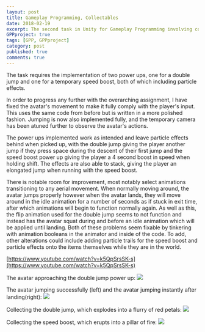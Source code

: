 ```yaml
---
layout: post
title: Gameplay Programming, Collectables
date: 2018-02-19
excerpt: The second task in Unity for Gameplay Programming involving collectables.
GPPproject: true
tags: [GPP, GPPproject]
category: post
published: true
comments: true
---
```


The task requires the implementation of two power ups, one for a double jump and one for a temporary speed boost, both of which including particle effects. 

In order to progress any further with the overarching assignment, I have fixed the avatar's movement to make it fully comply with the player's input. This uses the same code from before but is written in a more polished fashion. Jumping is now also implemented fully, and the temporary camera has been atuned further to observe the avatar's actions. 

The power ups implemented work as intended and leave particle effects behind when picked up, with the double jump giving the player another jump if they press space during the descent of their first jump and the speed boost power up giving the player a 4 second boost in speed when holding shift. The effects are also able to stack, giving the player an elongated jump when running with the speed boost. 

There is notable room for improvement, most notably select animations transitioning to any aerial movement. When normally moving around, the avatar jumps properly however when the avatar lands, they will move around in the idle animation for a number of seconds as if stuck in exit time, after which animations will begin to function normally again. As well as this, the flip animation used for the double jump seems to not function and instead has the avatar squat during and before an idle animation which will be applied until landing. Both of these problems seem fixable by tinkering with animation booleans in the animator and inside of the code. To add, other alterations could include adding particle trails for the speed boost and particle effects onto the items themselves while they are in the world.

[https://www.youtube.com/watch?v=k5QpSrsSK-s](https://www.youtube.com/watch?v=k5QpSrsSK-s)

The avatar approaching the double jump power up:
<a href="https://i.imgur.com/ej5kUd7.png"><img src="https://i.imgur.com/ej5kUd7.png"></a>

The avatar jumping successfully (left) and the avatar jumping instantly after landing(right):
<a href="https://i.imgur.com/9xZ40Xr.png"><img src="https://i.imgur.com/9xZ40Xr.png"></a>

Collecting the double jump, which explodes into a flurry of red petals:
<a href="https://i.imgur.com/CRpZVyG.png"><img src="https://i.imgur.com/CRpZVyG.png"></a>

Collecting the speed boost, which erupts into a pillar of fire:
<a href="https://i.imgur.com/kOxu1I1.png"><img src="https://i.imgur.com/kOxu1I1.png"></a>